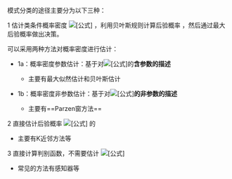 模式分类的途径主要分为以下三种：

1 估计类条件概率密度 ![[公式]](https://www.zhihu.com/equation?tex=p%28x%7Cw_i%29) ，利用贝叶斯规则计算后验概率 ，然后通过最大后验概率做出决策。

可以采用两种方法对概率密度进行估计：

- 1a：概率密度参数估计：基于对![[公式]](https://www.zhihu.com/equation?tex=p%28x%7Cw_i%29)的**含参数的描述**
  - 主要有最大似然估计和贝叶斯估计

- 1b：概率密度非参数估计：基于对![[公式]](https://www.zhihu.com/equation?tex=p%28x%7Cw_i%29)**的非参数的描述**
  - 主要有==Parzen窗方法==



2 直接估计后验概率 ![[公式]](https://www.zhihu.com/equation?tex=p%28x%7Cw_i%29) 的

- 主要有K近邻方法等

 

3 直接计算判别函数，不需要估计 ![[公式]](https://www.zhihu.com/equation?tex=p%28x%7Cw_i%29) 

- 常见的方法有感知器等



